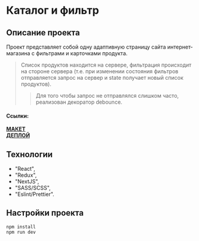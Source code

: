 # Каталог и фильтр

## Описание проекта  
Проект представляет собой одну адаптивную страницу сайта интернет-магазина с фильтрами и карточками продукта.   
> Список продуктов находится на сервере, фильтрация происходит на стороне сервера (т.е. при изменении состояния фильтров отправляется запрос на сервер и state получает новый список продуктов).  
>> Для того чтобы запрос не отправлялся слишком часто, реализован декоратор debounce. 

#### Ссылки:  
__[МАКЕТ](https://www.figma.com/file/roeCgkTrFbhGJXXbrcFZEq/Тестовое-задание-front-end-Веб-Секрет?node-id=0%3A1)   
[ДЕПЛОЙ]( https://filter-git-develop-lonelice.vercel.app)__

## Технологии
* "React",
* "Redux",  
* "NextJS",
* "SASS/SCSS",
* "Eslint/Prettier".

## Настройки проекта  
`npm install`  
`npm run dev`
